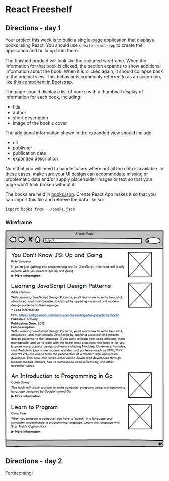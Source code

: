 # React Freeshelf

## Directions - day 1

Your project this week is to build a single-page application that displays books using React. You should use `create-react-app` to create the application and build up from there.

The finished product will look like the included wireframe. When the information for that book is clicked, the section expands to show additional information about the book. When it is clicked again, it should collapse back to the original view. This behavior is commonly referred to as an accordion, like [this component in Bootstrap](https://getbootstrap.com/docs/4.0/components/collapse/#accordion-example).

The page should display a list of books with a thumbnail display of information for each book, including:

+ title
+ author
+ short description
+ image of the book's cover

The additional information shown in the expanded view should include:

+ url
+ publisher
+ publication date
+ expanded description

Note that you will need to handle cases where not all the data is available. In these cases, make sure your UI design can accommodate missing or problematic data and/or supply placeholder images or text so that your page won't look broken without it.

The books are held in [books.json](books.json). Create React App makes it so that you can import this file and retrieve the data like so:

```
import books from './books.json'
```

### Wireframe

![Wireframe](freeshelf-wireframe.png)


## Directions - day 2

Forthcoming!
